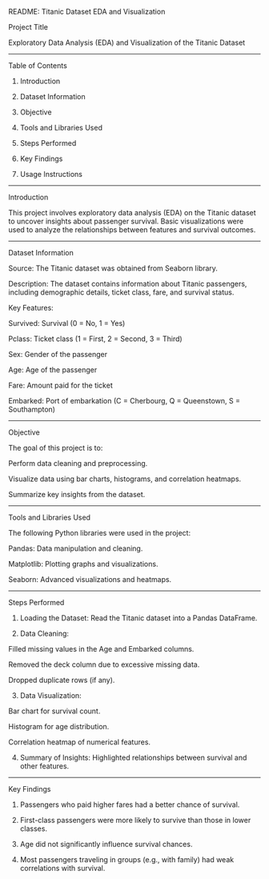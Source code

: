 README: Titanic Dataset EDA and Visualization

Project Title

Exploratory Data Analysis (EDA) and Visualization of the Titanic Dataset


---

Table of Contents

1. Introduction


2. Dataset Information


3. Objective


4. Tools and Libraries Used


5. Steps Performed


6. Key Findings


7. Usage Instructions




---

Introduction

This project involves exploratory data analysis (EDA) on the Titanic dataset to uncover insights about passenger survival. Basic visualizations were used to analyze the relationships between features and survival outcomes.


---

Dataset Information

Source: The Titanic dataset was obtained from Seaborn library.

Description: The dataset contains information about Titanic passengers, including demographic details, ticket class, fare, and survival status.

Key Features:

Survived: Survival (0 = No, 1 = Yes)

Pclass: Ticket class (1 = First, 2 = Second, 3 = Third)

Sex: Gender of the passenger

Age: Age of the passenger

Fare: Amount paid for the ticket

Embarked: Port of embarkation (C = Cherbourg, Q = Queenstown, S = Southampton)




---

Objective

The goal of this project is to:

Perform data cleaning and preprocessing.

Visualize data using bar charts, histograms, and correlation heatmaps.

Summarize key insights from the dataset.



---

Tools and Libraries Used

The following Python libraries were used in the project:

Pandas: Data manipulation and cleaning.

Matplotlib: Plotting graphs and visualizations.

Seaborn: Advanced visualizations and heatmaps.



---

Steps Performed

1. Loading the Dataset: Read the Titanic dataset into a Pandas DataFrame.


2. Data Cleaning:

Filled missing values in the Age and Embarked columns.

Removed the deck column due to excessive missing data.

Dropped duplicate rows (if any).



3. Data Visualization:

Bar chart for survival count.

Histogram for age distribution.

Correlation heatmap of numerical features.



4. Summary of Insights: Highlighted relationships between survival and other features.




---

Key Findings

1. Passengers who paid higher fares had a better chance of survival.


2. First-class passengers were more likely to survive than those in lower classes.


3. Age did not significantly influence survival chances.


4. Most passengers traveling in groups (e.g., with family) had weak correlations with survival.
